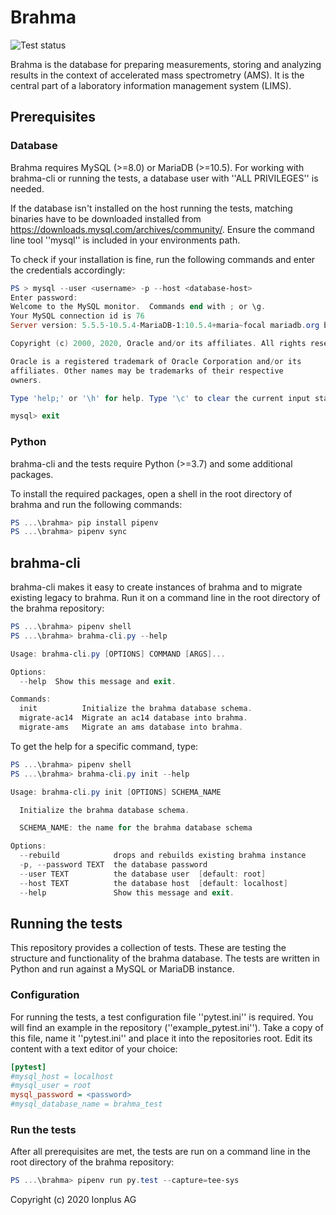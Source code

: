 # Brahma

![Test status](https://ci.appveyor.com/api/projects/status/github/Ionplus-AG/brahma?svg=true)

Brahma is the database for preparing measurements, storing and analyzing results in the context of accelerated mass spectrometry (AMS). It is the central part of a laboratory information management system (LIMS).

## Prerequisites

### Database

Brahma requires MySQL (>=8.0) or MariaDB (>=10.5). For working with brahma-cli or running the tests, a database user with ''ALL PRIVILEGES'' is needed.

If the database isn't installed on the host running the tests, matching binaries have to be downloaded installed from https://downloads.mysql.com/archives/community/. Ensure the command line tool ''mysql'' is included in your environments path.

To check if your installation is fine, run the following commands and enter the credentials accordingly:

```powershell
PS > mysql --user <username> -p --host <database-host>
Enter password:
Welcome to the MySQL monitor.  Commands end with ; or \g.
Your MySQL connection id is 76
Server version: 5.5.5-10.5.4-MariaDB-1:10.5.4+maria~focal mariadb.org binary distribution

Copyright (c) 2000, 2020, Oracle and/or its affiliates. All rights reserved.

Oracle is a registered trademark of Oracle Corporation and/or its
affiliates. Other names may be trademarks of their respective
owners.

Type 'help;' or '\h' for help. Type '\c' to clear the current input statement.

mysql> exit
```

### Python

brahma-cli and the tests require Python (>=3.7) and some additional packages.

To install the required packages, open a shell in the root directory of brahma and run the following commands:

```powershell
PS ...\brahma> pip install pipenv
PS ...\brahma> pipenv sync
```

## brahma-cli

brahma-cli makes it easy to create instances of brahma and to migrate existing legacy to brahma. Run it on a command line in the root directory of the brahma repository:

```powershell
PS ...\brahma> pipenv shell
PS ...\brahma> brahma-cli.py --help

Usage: brahma-cli.py [OPTIONS] COMMAND [ARGS]...

Options:
  --help  Show this message and exit.

Commands:
  init          Initialize the brahma database schema.
  migrate-ac14  Migrate an ac14 database into brahma.
  migrate-ams   Migrate an ams database into brahma.
```

To get the help for a specific command, type:

```powershell
PS ...\brahma> pipenv shell
PS ...\brahma> brahma-cli.py init --help

Usage: brahma-cli.py init [OPTIONS] SCHEMA_NAME

  Initialize the brahma database schema.

  SCHEMA_NAME: the name for the brahma database schema

Options:
  --rebuild            drops and rebuilds existing brahma instance
  -p, --password TEXT  the database password
  --user TEXT          the database user  [default: root]
  --host TEXT          the database host  [default: localhost]
  --help               Show this message and exit.
```


## Running the tests

This repository provides a collection of tests. These are testing the structure and functionality of the brahma database. The tests are written in Python and run against a MySQL or MariaDB instance.

### Configuration

For running the tests, a test configuration file ''pytest.ini'' is required. You will find an example in the repository (''example_pytest.ini''). Take a copy of this file, name it ''pytest.ini'' and place it into the repositories root. Edit its content with a text editor of your choice:

```ini
[pytest]
#mysql_host = localhost
#mysql_user = root
mysql_password = <password>
#mysql_database_name = brahma_test
```

### Run the tests
After all prerequisites are met, the tests are run on a command line in the root directory of the brahma repository:

```powershell
PS ...\brahma> pipenv run py.test --capture=tee-sys
```

Copyright (c) 2020 Ionplus AG

